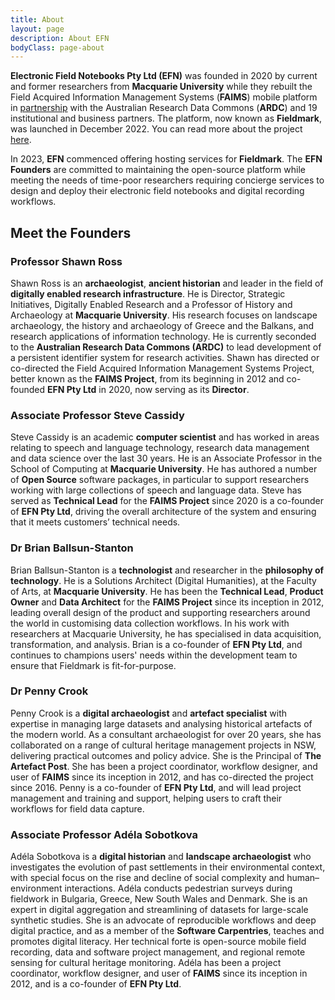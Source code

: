 ```yaml
---
title: About
layout: page
description: About EFN
bodyClass: page-about
---
```




**Electronic Field Notebooks Pty Ltd (EFN)** was founded in 2020 by current and former researchers from **Macquarie University** while they rebuilt the Field Acquired Information Management Systems (**FAIMS**) mobile platform in [partnership](https://dx.doi.org/10.47486/PL110) with the Australian Research Data Commons (**ARDC**) and 19 institutional and business partners. The platform, now known as **Fieldmark**, was launched in December 2022. You can read more about the project [here](www.faims.edu.au).

In 2023, **EFN** commenced offering hosting services for **Fieldmark**. The **EFN Founders** are  committed to maintaining the open-source platform while meeting the needs of time-poor researchers requiring concierge services to design and deploy their electronic field notebooks and digital recording workflows.   

## Meet the Founders

### Professor Shawn Ross

Shawn Ross is an **archaeologist**, **ancient historian** and leader in the field of **digitally enabled research infrastructure**. He is Director, Strategic Initiatives, Digitally Enabled Research and a Professor of History and Archaeology at **Macquarie University**. His research focuses on landscape archaeology, the history and archaeology of Greece and the Balkans, and research applications of information technology. He is currently seconded to the **Australian Research Data Commons (ARDC)** to lead development of a persistent identifier system for research activities. Shawn has directed or co-directed the Field Acquired Information Management Systems Project, better known as the **FAIMS Project**, from its beginning in 2012 and co-founded **EFN Pty Ltd** in 2020, now serving as its **Director**.

### Associate Professor Steve Cassidy

Steve Cassidy is an academic **computer scientist** and has worked in areas relating to speech and language technology, research data management and data science over the last 30 years. He is an Associate Professor in the School of Computing at **Macquarie University**. He has authored a number of **Open Source** software packages, in particular to support researchers working with large collections of speech and language data. Steve has served as **Technical Lead** for the **FAIMS Project** since 2020 is a co-founder of **EFN Pty Ltd**, driving the overall architecture of the system and ensuring that it meets customers’ technical needs.


### Dr Brian Ballsun-Stanton

Brian Ballsun-Stanton is a **technologist** and researcher in the **philosophy of technology**. He is a Solutions Architect (Digital Humanities), at the Faculty of Arts, at **Macquarie University**. He has been the **Technical Lead**, **Product Owner** and **Data Architect** for the **FAIMS Project** since its inception in 2012, leading overall design of the product and supporting researchers around the world in customising data collection workflows. In his work with researchers at Macquarie University, he has specialised in data acquisition, transformation, and analysis. Brian is a co-founder of **EFN Pty Ltd**, and continues to champions users' needs within the development team to ensure that Fieldmark is fit-for-purpose.


### Dr Penny Crook

Penny Crook is a **digital archaeologist** and **artefact specialist** with expertise in managing large datasets and analysing historical artefacts of the modern world. As a consultant archaeologist for over 20 years, she has collaborated on a range of cultural heritage management projects in NSW, delivering practical outcomes and policy advice. She is the Principal of **The Artefact Post**. She has been a project coordinator, workflow designer, and user of **FAIMS** since its inception in 2012, and has co-directed the project since 2016. Penny is a co-founder of **EFN Pty Ltd**, and will lead project management and training and support, helping users to craft their workflows for field data capture.


### Associate Professor Adéla Sobotkova

Adéla Sobotkova is a **digital historian** and **landscape archaeologist** who investigates the evolution of past settlements in their environmental context, with special focus on the rise and decline of social complexity and human–environment interactions. Adéla conducts pedestrian surveys during fieldwork in Bulgaria, Greece, New South Wales and Denmark. She is an expert in  digital aggregation and streamlining of datasets for large-scale synthetic studies. She is an advocate of reproducible workflows and deep digital practice, and as a member of the **Software Carpentries**, teaches and promotes digital literacy. Her technical forte is open-source mobile field recording, data and software project management, and regional remote sensing for cultural heritage monitoring. Adéla has been a project coordinator, workflow designer, and user of **FAIMS** since its inception in 2012, and is a co-founder of **EFN Pty Ltd**.
